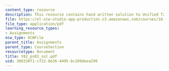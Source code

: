 ```yaml
---
content_type: resource
description: This resource contains hand written solution to Unified T2 problem.
file: https://ol-ocw-studio-app-production.s3.amazonaws.com/courses/16-01-unified-engineering-i-ii-iii-iv-fall-2005-spring-2006/308330f1cf228e364495bc289deea299_t02_ps02_sol.pdf
file_type: application/pdf
learning_resource_types:
- Assignments
ocw_type: OCWFile
parent_title: Assignments
parent_type: CourseSection
resourcetype: Document
title: t02_ps02_sol.pdf
uid: 308330f1-cf22-8e36-4495-bc289deea299
---
```

